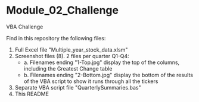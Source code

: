 # Module_02_Challenge
VBA Challenge

Find in this repository the following files:

1. Full Excel file "Multiple_year_stock_data.xlsm"
2. Screenshot files (8). 2 files per quarter Q1-Q4:
   - a. Filenames ending "1-Top.jpg" display the top of the columns, including the Greatest Change table
   - b. Filenames ending "2-Bottom.jpg" display the bottom of the results of the VBA script to show it runs through all the tickers
3. Separate VBA script file "QuarterlySummaries.bas"
4. This README
